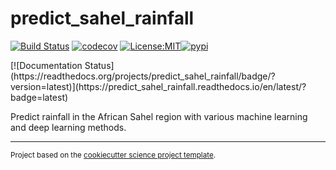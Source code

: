 predict_sahel_rainfall
==============================
[![Build Status](https://github.com/MarcoLandtHayen/predict_sahel_rainfall/workflows/Tests/badge.svg)](https://github.com/MarcoLandtHayen/predict_sahel_rainfall/actions)
[![codecov](https://codecov.io/gh/MarcoLandtHayen/predict_sahel_rainfall/branch/main/graph/badge.svg)](https://codecov.io/gh/MarcoLandtHayen/predict_sahel_rainfall)
[![License:MIT](https://img.shields.io/badge/License-MIT-lightgray.svg?style=flt-square)](https://opensource.org/licenses/MIT)[![pypi](https://img.shields.io/pypi/v/predict_sahel_rainfall.svg)](https://pypi.org/project/predict_sahel_rainfall)
<!-- [![conda-forge](https://img.shields.io/conda/dn/conda-forge/predict_sahel_rainfall?label=conda-forge)](https://anaconda.org/conda-forge/predict_sahel_rainfall) -->[![Documentation Status](https://readthedocs.org/projects/predict_sahel_rainfall/badge/?version=latest)](https://predict_sahel_rainfall.readthedocs.io/en/latest/?badge=latest)


Predict rainfall in the African Sahel region with various machine learning and deep learning methods.

--------

<p><small>Project based on the <a target="_blank" href="https://github.com/jbusecke/cookiecutter-science-project">cookiecutter science project template</a>.</small></p>
